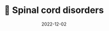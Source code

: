 ---
title: 🧠 Spinal cord disorders
date: '2022-12-02'
type: docs
weight: 306
commentable: true
_build:
  render: always
  list: never
show_breadcrumb: true
---